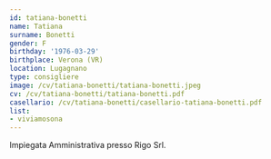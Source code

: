 ```yaml
---
id: tatiana-bonetti
name: Tatiana
surname: Bonetti
gender: F
birthday: '1976-03-29'
birthplace: Verona (VR)
location: Lugagnano
type: consigliere
image: /cv/tatiana-bonetti/tatiana-bonetti.jpeg
cv: /cv/tatiana-bonetti/tatiana-bonetti.pdf
casellario: /cv/tatiana-bonetti/casellario-tatiana-bonetti.pdf
list:
- viviamosona
---
```


Impiegata Amministrativa presso Rigo Srl.